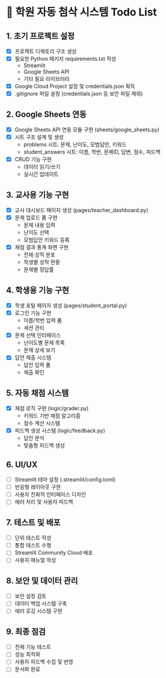 # 📝 학원 자동 첨삭 시스템 Todo List

## 1. 초기 프로젝트 설정
- [x] 프로젝트 디렉토리 구조 생성
- [x] 필요한 Python 패키지 requirements.txt 작성
  - Streamlit
  - Google Sheets API
  - 기타 필요 라이브러리
- [x] Google Cloud Project 설정 및 credentials.json 획득
- [x] .gitignore 파일 설정 (credentials.json 등 보안 파일 제외)

## 2. Google Sheets 연동
- [x] Google Sheets API 연동 모듈 구현 (sheets/google_sheets.py)
- [x] 시트 구조 설계 및 생성
  - problems 시트: 문제, 난이도, 모범답안, 키워드
  - student_answers 시트: 이름, 학번, 문제ID, 답변, 점수, 피드백
- [x] CRUD 기능 구현
  - 데이터 읽기/쓰기
  - 실시간 업데이트

## 3. 교사용 기능 구현
- [x] 교사 대시보드 페이지 생성 (pages/teacher_dashboard.py)
- [x] 문제 업로드 폼 구현
  - 문제 내용 입력
  - 난이도 선택
  - 모범답안 키워드 등록
- [x] 채점 결과 통계 화면 구현
  - 전체 성적 분포
  - 학생별 성적 현황
  - 문제별 정답률

## 4. 학생용 기능 구현
- [x] 학생 포털 페이지 생성 (pages/student_portal.py)
- [x] 로그인 기능 구현
  - 이름/학번 입력 폼
  - 세션 관리
- [x] 문제 선택 인터페이스
  - 난이도별 문제 목록
  - 문제 상세 보기
- [x] 답안 제출 시스템
  - 답안 입력 폼
  - 제출 확인

## 5. 자동 채점 시스템
- [x] 채점 로직 구현 (logic/grader.py)
  - 키워드 기반 채점 알고리즘
  - 점수 계산 시스템
- [x] 피드백 생성 시스템 (logic/feedback.py)
  - 답안 분석
  - 맞춤형 피드백 생성

## 6. UI/UX
- [ ] Streamlit 테마 설정 (.streamlit/config.toml)
- [ ] 반응형 레이아웃 구현
- [ ] 사용자 친화적 인터페이스 디자인
- [ ] 에러 처리 및 사용자 피드백

## 7. 테스트 및 배포
- [ ] 단위 테스트 작성
- [ ] 통합 테스트 수행
- [ ] Streamlit Community Cloud 배포
- [ ] 사용자 매뉴얼 작성

## 8. 보안 및 데이터 관리
- [ ] 보안 설정 검토
- [ ] 데이터 백업 시스템 구축
- [ ] 에러 로깅 시스템 구현

## 9. 최종 점검
- [ ] 전체 기능 테스트
- [ ] 성능 최적화
- [ ] 사용자 피드백 수집 및 반영
- [ ] 문서화 완료 